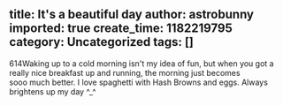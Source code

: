 title: It's a beautiful day
author: astrobunny
imported: true
create_time: 1182219795
category: Uncategorized
tags: []
---
<wpg2idlightbox>614</wpg2idlightbox>Waking up to a cold morning isn't my idea of fun, but when you got a really nice breakfast up and running, the morning just becomes  
sooo much better. I love spaghetti with Hash Browns and eggs. Always brightens up my day ^\_^